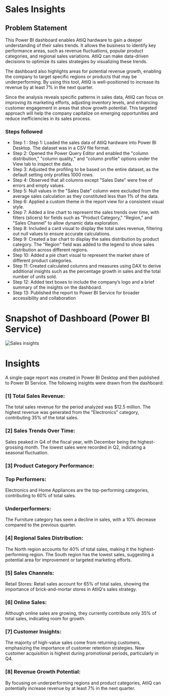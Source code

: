# Sales Insights


## Problem Statement

This Power BI dashboard enables AtliQ hardware to gain a deeper understanding of their sales trends. It allows the business to identify key performance areas, such as revenue fluctuations, popular product categories, and regional sales variations. AtliQ can make data-driven decisions to optimize its sales strategies by visualizing these trends.

The dashboard also highlights areas for potential revenue growth, enabling the company to target specific regions or products that may be underperforming. By using this tool, AtliQ is well-positioned to increase its revenue by at least 7% in the next quarter.

Since the analysis reveals specific patterns in sales data, AtliQ can focus on improving its marketing efforts, adjusting inventory levels, and enhancing customer engagement in areas that show growth potential. This targeted approach will help the company capitalize on emerging opportunities and reduce inefficiencies in its sales process.

### Steps followed 

- Step 1 : Step 1: Loaded the sales data of AtliQ hardware into Power BI Desktop. The dataset was in a CSV file format.
- Step 2: Opened the Power Query Editor and enabled the "column distribution," "column quality," and "column profile" options under the View tab to inspect the data.
- Step 3: Adjusted the profiling to be based on the entire dataset, as the default setting only profiles 1000 rows.
- Step 4: Observed that all columns except "Sales Date" were free of errors and empty values.
- Step 5: Null values in the "Sales Date" column were excluded from the average sales calculation as they constituted less than 1% of the data.
- Step 6: Applied a custom theme in the report view for a consistent visual style.
- Step 7: Added a line chart to represent the sales trends over time, with filters (slicers) for fields such as "Product Category," "Region," and "Sales Channel" to allow dynamic data exploration.
- Step 8: Included a card visual to display the total sales revenue, filtering out null values to ensure accurate calculations.
- Step 9: Created a bar chart to display the sales distribution by product category. The "Region" field was added to the legend to show sales distribution across different regions.
- Step 10: Added a pie chart visual to represent the market share of different product categories.
- Step 11: Created calculated columns and measures using DAX to derive additional insights such as the percentage growth in sales and the total number of units sold.
- Step 12: Added text boxes to include the company’s logo and a brief summary of the insights on the dashboard.
- Step 13: Published the report to Power BI Service for broader accessibility and collaboration

# Snapshot of Dashboard (Power BI Service)

![Sales insights](https://github.com/user-attachments/assets/48e0781c-4524-4350-b321-bc9b718af0ef)

# Insights

A single-page report was created in Power BI Desktop and then published to Power BI Service. The following insights were drawn from the dashboard:

### [1] Total Sales Revenue: 
The total sales revenue for the period analyzed was $12.5 million. The highest revenue was generated from the "Electronics" category, contributing 35% of the total sales.

### [2] Sales Trends Over Time:

Sales peaked in Q4 of the fiscal year, with December being the highest-grossing month.
The lowest sales were recorded in Q2, indicating a seasonal fluctuation.

### [3] Product Category Performance:

### Top Performers: 
Electronics and Home Appliances are the top-performing categories, contributing to 60% of total sales.
### Underperformers: 
The Furniture category has seen a decline in sales, with a 10% decrease compared to the previous quarter.

### [4] Regional Sales Distribution:
The North region accounts for 40% of total sales, making it the highest-performing region.
The South region has the lowest sales, suggesting a potential area for improvement or targeted marketing efforts.

### [5] Sales Channels:
Retail Stores: Retail sales account for 65% of total sales, showing the importance of brick-and-mortar stores in AtliQ's sales strategy.
### [6] Online Sales: 
Although online sales are growing, they currently contribute only 35% of total sales, indicating room for growth.

### [7] Customer Insights:
The majority of high-value sales come from returning customers, emphasizing the importance of customer retention strategies.
New customer acquisition is highest during promotional periods, particularly in Q4.

### [8] Revenue Growth Potential:
By focusing on underperforming regions and product categories, AtliQ can potentially increase revenue by at least 7% in the next quarter.
